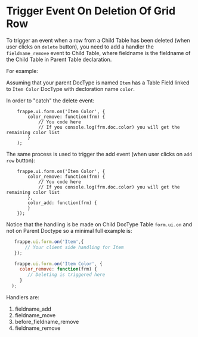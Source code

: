 # Trigger Event On Deletion Of Grid Row

To trigger an event when a row from a Child Table has been deleted (when user clicks on `delete` button), you need to add a handler the `fieldname_remove` event to Child Table, where fieldname is the fieldname of the Child Table in Parent Table declaration.

 For example:

 Assuming that your parent DocType is named `Item` has a Table Field linked to `Item Color` DocType with decloration name `color`.

 In order to "catch" the delete event:


```
	frappe.ui.form.on('Item Color', {
		color_remove: function(frm) {
			// You code here
			// If you console.log(frm.doc.color) you will get the remaining color list
		}
	);
```

 The same process is used to trigger the add event (when user clicks on `add row` button):


```
	frappe.ui.form.on('Item Color', {
		color_remove: function(frm) {
			// You code here
			// If you console.log(frm.doc.color) you will get the remaining color list
		},
		color_add: function(frm) {
		}
	});
```

 Notice that the handling is be made on Child DocType Table `form.ui.on` and not on Parent Doctype so a minimal full example is:


 ```javascript
    frappe.ui.form.on('Item',{
    	// Your client side handling for Item
    });

    frappe.ui.form.on('Item Color', {
      color_remove: function(frm) {
         // Deleting is triggered here
      }
   );
 ```
Handlers are:

1. fieldname_add
1. fieldname_move
1. before_fieldname_remove
1. fieldname_remove

